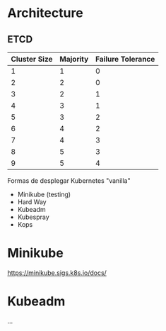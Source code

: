 # Architecture

## ETCD

|Cluster Size|Majority|Failure Tolerance|
|---|---|---|
|1|1|0|
|2|2|0|
|3|2|1|
|4|3|1|
|5|3|2|
|6|4|2|
|7|4|3|
|8|5|3|
|9|5|4|

Formas de desplegar Kubernetes "vanilla"

* Minikube (testing)
* Hard Way
* Kubeadm
* Kubespray
* Kops

# Minikube

https://minikube.sigs.k8s.io/docs/

# Kubeadm

...
